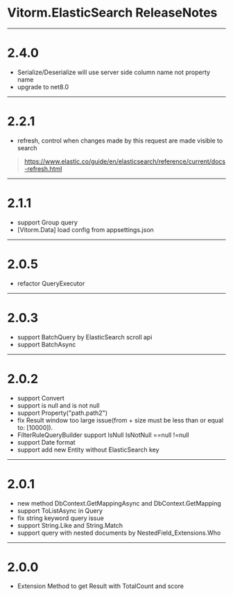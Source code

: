 ﻿# Vitorm.ElasticSearch ReleaseNotes

-----------------------
# 2.4.0
- Serialize/Deserialize will use server side column name not property name
- upgrade to net8.0


-----------------------
# 2.2.1
- refresh, control when changes made by this request are made visible to search
> https://www.elastic.co/guide/en/elasticsearch/reference/current/docs-refresh.html


-----------------------
# 2.1.1
- support Group query
- [Vitorm.Data] load config from appsettings.json


-----------------------
# 2.0.5
- refactor QueryExecutor

-----------------------
# 2.0.3
- support BatchQuery by ElasticSearch scroll api
- support BatchAsync

-----------------------
# 2.0.2
- support Convert
- support is null and is not null
- support Property<T>("path.path2")
- fix Result window too large issue(from + size must be less than or equal to: [10000]).
- FilterRuleQueryBuilder support IsNull IsNotNull ==null !=null
- support Date format
- support add new Entity without ElasticSearch  key


-----------------------
# 2.0.1

- new method DbContext.GetMappingAsync and DbContext.GetMapping
- support ToListAsync in Query
- fix string keyword query issue
- support String.Like and String.Match
- support query with nested documents by NestedField_Extensions.Who


-----------------------
# 2.0.0

 - Extension Method to get Result with TotalCount and score


